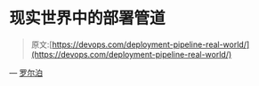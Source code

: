 # 现实世界中的部署管道

> 原文:[https://devops.com/deployment-pipeline-real-world/](https://devops.com/deployment-pipeline-real-world/)

— [罗尔泊](https://devops.com/author/breselman/)